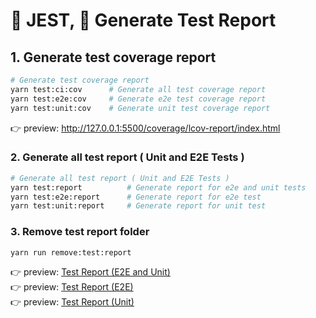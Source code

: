 # 🧦 JEST, 📕 Generate Test Report

## 1. Generate test coverage report

```bash
# Generate test coverage report 
yarn test:ci:cov      # Generate all test coverage report
yarn test:e2e:cov     # Generate e2e test coverage report
yarn test:unit:cov    # Generate unit test coverage report
```

👉 preview: <http://127.0.0.1:5500/coverage/lcov-report/index.html>

### 2. Generate all test report ( Unit and E2E Tests )

```bash
# Generate all test report ( Unit and E2E Tests )
yarn test:report          # Generate report for e2e and unit tests
yarn test:e2e:report      # Generate report for e2e test
yarn test:unit:report     # Generate report for unit test
```

### 3. Remove test report folder

```bash
yarn run remove:test:report
```

👉 preview: [Test Report (E2E and Unit)](http://127.0.0.1:5500/report/index.html)  
👉 preview: [Test Report (E2E)](http://127.0.0.1:5500/report/e2e/index.html)  
👉 preview: [Test Report (Unit)](http://127.0.0.1:5500/report/unit/index.html)
